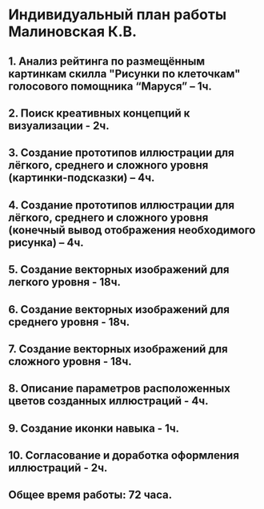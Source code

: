 # Индивидуальный план работы Малиновская К.В.

## 1. Анализ рейтинга по размещённым картинкам скилла "Рисунки по клеточкам" голосового помощника “Маруся” – 1ч.

## 2. Поиск креативных концепций к визуализации - 2ч.

## 3. Создание прототипов иллюстрации для лёгкого, среднего и сложного уровня (картинки-подсказки) – 4ч.

## 4. Создание прототипов иллюстрации для лёгкого, среднего и сложного уровня (конечный вывод отображения необходимого рисунка) – 4ч.

## 5. Создание векторных изображений для легкого уровня - 18ч.

## 6. Создание векторных изображений для среднего уровня - 18ч.

## 7. Создание векторных изображений для сложного уровня - 18ч.

## 8. Описание параметров расположенных цветов созданных иллюстраций - 4ч.

## 9. Создание иконки навыка - 1ч.

## 10. Согласование и доработка оформления иллюстраций - 2ч.

## Общее время работы: 72 часа.